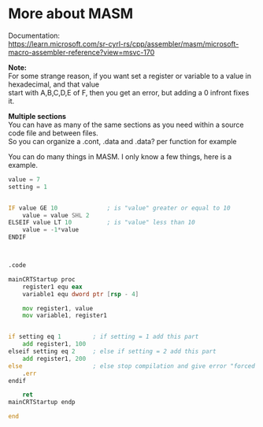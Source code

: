 # More about MASM
Documentation: <br>
https://learn.microsoft.com/sr-cyrl-rs/cpp/assembler/masm/microsoft-macro-assembler-reference?view=msvc-170

**Note:** <br>
For some strange reason, if you want set a register or variable to a value in hexadecimal, and that value <br>
start with A,B,C,D,E of F, then you get an error, but adding a 0 infront fixes it.

**Multiple sections** <br>
You can have as many of the same sections as you need within a source code file and between files. <br>
So you can organize a .cont, .data and .data? per function for example

You can do many things in MASM. I only know a few things, here is a example. <br>

```asm
value = 7
setting = 1


IF value GE 10				; is "value" greater or equal to 10
	value = value SHL 2	
ELSEIF value LT 10			; is "value" less than 10
	value = -1*value
ENDIF



.code

mainCRTStartup proc
	register1 equ eax
	variable1 equ dword ptr [rsp - 4]

	mov register1, value
	mov variable1, register1


if setting eq 1			; if setting = 1 add this part
	add register1, 100
elseif setting eq 2		; else if setting = 2 add this part
	add register1, 200
else					; else stop compilation and give error "forced error"
	.err
endif

	ret
mainCRTStartup endp

end
```
